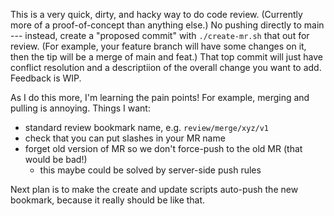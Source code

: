 This is a very quick, dirty, and hacky way to do code review. (Currently more of a proof-of-concept than anything else.) No pushing directly to main --- instead, create a "proposed commit" with `./create-mr.sh` that out for review. (For example, your feature branch will have some changes on it, then the tip will be a merge of main and feat.) That top commit will just have conflict resolution and a descriptiion of the overall change you want to add. Feedback is WIP.

As I do this more, I'm learning the pain points! For example, merging and pulling is annoying. Things I want:
- standard review bookmark name, e.g. `review/merge/xyz/v1`
- check that you can put slashes in your MR name
- forget old version of MR so we don't force-push to the old MR (that would be bad!)
  - this maybe could be solved by server-side push rules

Next plan is to make the create and update scripts auto-push the new bookmark, because it really should be like that.
